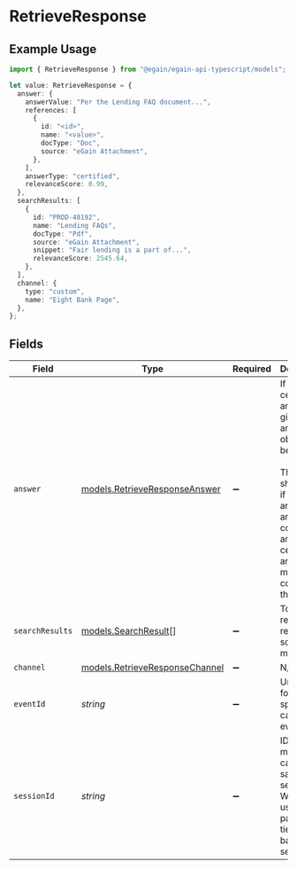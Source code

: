 # RetrieveResponse

## Example Usage

```typescript
import { RetrieveResponse } from "@egain/egain-api-typescript/models";

let value: RetrieveResponse = {
  answer: {
    answerValue: "Per the Lending FAQ document...",
    references: [
      {
        id: "<id>",
        name: "<value>",
        docType: "Doc",
        source: "eGain Attachment",
      },
    ],
    answerType: "certified",
    relevanceScore: 0.99,
  },
  searchResults: [
    {
      id: "PROD-48192",
      name: "Lending FAQs",
      docType: "Pdf",
      source: "eGain Attachment",
      snippet: "Fair lending is a part of...",
      relevanceScore: 2545.64,
    },
  ],
  channel: {
    type: "custom",
    name: "Eight Bank Page",
  },
};
```

## Fields

| Field                                                                                                                                                                                            | Type                                                                                                                                                                                             | Required                                                                                                                                                                                         | Description                                                                                                                                                                                      |
| ------------------------------------------------------------------------------------------------------------------------------------------------------------------------------------------------ | ------------------------------------------------------------------------------------------------------------------------------------------------------------------------------------------------ | ------------------------------------------------------------------------------------------------------------------------------------------------------------------------------------------------ | ------------------------------------------------------------------------------------------------------------------------------------------------------------------------------------------------ |
| `answer`                                                                                                                                                                                         | [models.RetrieveResponseAnswer](../models/retrieveresponseanswer.md)                                                                                                                             | :heavy_minus_sign:                                                                                                                                                                               | If a certified answer is given. The answer object will be present. <br><br> This will be shown only if certified answers are configured and the certified answer meets the configured threshold. |
| `searchResults`                                                                                                                                                                                  | [models.SearchResult](../models/searchresult.md)[]                                                                                                                                               | :heavy_minus_sign:                                                                                                                                                                               | Top search results with relevance scores and metadata.                                                                                                                                           |
| `channel`                                                                                                                                                                                        | [models.RetrieveResponseChannel](../models/retrieveresponsechannel.md)                                                                                                                           | :heavy_minus_sign:                                                                                                                                                                               | N/A                                                                                                                                                                                              |
| `eventId`                                                                                                                                                                                        | *string*                                                                                                                                                                                         | :heavy_minus_sign:                                                                                                                                                                               | Unique ID for this specific API call or event.                                                                                                                                                   |
| `sessionId`                                                                                                                                                                                      | *string*                                                                                                                                                                                         | :heavy_minus_sign:                                                                                                                                                                               | ID that ties multiple API calls to the same user session. Will be used as part of to tie events back to a session.                                                                               |